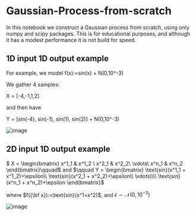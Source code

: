 # Gaussian-Process-from-scratch

In this notebook we construct a Gaussian process from scratch, using only numpy and scipy packages. This is for educational purposes, and although it has a modest performance it is not build for speed. 

## 1D input 1D output example

For example, we model f(x):=sin(x) + N(0,10^-3)

We gather 4 samples:

X = [-4,-1,1,2]

and then have 

Y = [sin(-4), sin(-1), sin(1), sin(2)] + N(0,10^-3)

![image](https://user-images.githubusercontent.com/6797764/112169902-841c7e00-8bea-11eb-9c8d-c69b29d90307.png)

## 2D input 1D output example

$
X =
\begin{bmatrix}
    x^1_1 & x^1_2 \\
    x^2_1 & x^2_2\\
     \vdots\\
    x^n_1 & x^n_2 
\end{bmatrix}\qquad$ 
and 
$\qquad Y =
\begin{bmatrix}
    \text{sin}(x^1_1 + x^1_2)+\epsilon\\
    \text{sin}(x^2_1 + x^2_2)+\epsilon\\
    \vdots\\\\
    \text{sin}(x^n_1 + x^n_2)+\epsilon
\end{bmatrix}$

where $f({\bf x}):=\text{sin}(x^1+x^2)$, and $\epsilon \sim \mathcal{N}(0,10^{-3})$

![image](https://user-images.githubusercontent.com/6797764/112172447-a2837900-8bec-11eb-84d6-d00faf50a16a.png)
